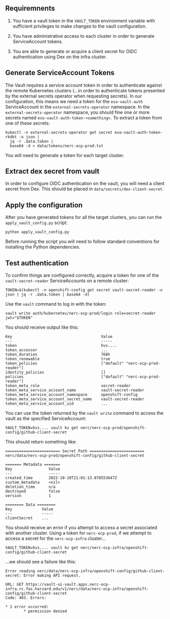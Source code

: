 ## Requiremnents

1. You have a vault token in the `VAULT_TOKEN` environment variable with sufficient privileges to make changes to the vault configuration.

1. You have administrative access to each cluster in order to generate ServiceAccount tokens.

1. You are able to generate or acquire a client secret for OIDC authentication using Dex on the infra cluster.

[jsonnet]: https://jsonnet.org/

## Generate ServiceAccount Tokens

The Vault requires a service account token in order to authenticate against the remote Kubernetes clusters (...in order to authenticate tokens presented by the external secrets operator when requesting secrets). In our configuration, this means we need a token for the `eso-vault-auth` ServiceAccount in the `external-secrets-operator` namespace. In the `external-secrets-operator` namespace, you should fine one or more secrets named `eso-vault-auth-token-<something>`. To extract a token from one of these secrets:

```
kubectl -n external-secrets-operator get secret eso-vault-auth-token-rk4bt -o json |
  jq -r .data.token |
  base64 -d > data/tokens/nerc-ocp-prod.txt
```

You will need to generate a token for each target cluster.

## Extract dex secret from vault

In order to configure OIDC authentication on the vault, you will need a client secret from Dex. This should be placed in `data/secrets/dex-client-secret`.

## Apply the configuration

After you have generated tokens for all the target clusters, you can run the `apply_vault_config.py` script:

```
python apply_vault_config.py
```

Before running the script you will need to follow standard conventions for installing the Python dependencies.

## Test authentication

To confirm things are configured correctly, acquire a token for one of the `vault-secret-reader` ServiceAccounts on a remote cluster:

```
TOKEN=$(kubectl -n openshift-config get secret vault-secret-reader -o json | jq -r .data.token | base64 -d)
```

Use the `vault` command to log in with the token:

```
vault write auth/kubernetes/nerc-ocp-prod/login role=secret-reader jwt="$TOKEN"
```

You should receive output like this:

```
Key                                       Value
---                                       -----
token                                     hvs....
token_accessor                            ...
token_duration                            768h
token_renewable                           true
token_policies                            ["default" "nerc-ocp-prod-reader"]
identity_policies                         []
policies                                  ["default" "nerc-ocp-prod-reader"]
token_meta_role                           secret-reader
token_meta_service_account_name           vault-secret-reader
token_meta_service_account_namespace      openshift-config
token_meta_service_account_secret_name    vault-secret-reader
token_meta_service_account_uid            ...
```

You can use the token returned by the `vault write` command to access the vault as the specified ServiceAccount:

```
VAULT_TOKEN=hvs.... vault kv get nerc/nerc-ocp-prod/openshift-config/github-client-secret
```

This should return something like:

```
======================== Secret Path ========================
nerc/data/nerc-ocp-prod/openshift-config/github-client-secret

======= Metadata =======
Key                Value
---                -----
created_time       2022-10-10T21:01:13.878553647Z
custom_metadata    <nil>
deletion_time      n/a
destroyed          false
version            1

======== Data ========
Key             Value
---             -----
clientSecret    ...
```

You should receive an error if you attempt to access a secret associated with another cluster. Using a token for `nerc-ocp-prod`, if we attempt to access a secret for the `nerc-ocp-infra` cluster...

```
VAULT_TOKEN=hvs.... vault kv get nerc/nerc-ocp-infra/openshift-config/github-client-secret
```

...we should see a failure like this:

```
Error reading nerc/data/nerc-ocp-infra/openshift-config/github-client-secret: Error making API request.

URL: GET https://vault-ui-vault.apps.nerc-ocp-infra.rc.fas.harvard.edu/v1/nerc/data/nerc-ocp-infra/openshift-config/github-client-secret
Code: 403. Errors:

* 1 error occurred:
        * permission denied
```
